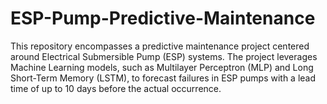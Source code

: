 # ESP-Pump-Predictive-Maintenance
This repository encompasses a predictive maintenance project centered around Electrical Submersible Pump (ESP) systems. The project leverages Machine Learning models, such as Multilayer Perceptron (MLP) and Long Short-Term Memory (LSTM), to forecast failures in ESP pumps with a lead time of up to 10 days before the actual occurrence. 
